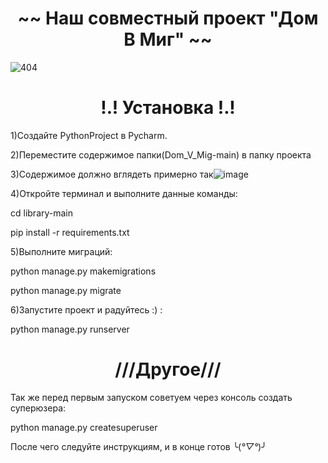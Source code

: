 <H1 align="center">~~ Наш совместный проект "Дом В Миг" ~~</H1>

<img src="https://img.freepik.com/premium-photo/monkey-suit-sits-desk-front-laptop_868783-212.jpg" alt="404">

<h1 color="red" align="center">!.! Установка !.!</h1>

1)Создайте PythonProject в Pycharm.

2)Переместите содержимое папки(Dom_V_Mig-main) в папку проекта

3)Содержимое должно вглядеть примерно так![image](https://github.com/Alim-Rakhmet/Dom_V_Mig/assets/159979728/1b517cf3-2818-484e-81f8-4abd2fda563e)

4)Откройте терминал и выполните данные команды:

cd library-main

pip install -r requirements.txt

5)Выполните миграций:

python manage.py makemigrations

python manage.py migrate

6)Запустите проект и радуйтесь :) :

python manage.py runserver

<h1 color="red" align="center">///Другое///</h1>
Так же перед первым запуском советуем через консоль создать суперюзера:

python manage.py createsuperuser 

После чего следуйте инструкциям, и в конце готов ╰(*°▽°*)╯
